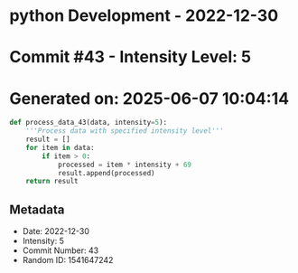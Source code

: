 ﻿# python Development - 2022-12-30
# Commit #43 - Intensity Level: 5
# Generated on: 2025-06-07 10:04:14
```python
def process_data_43(data, intensity=5):
    '''Process data with specified intensity level'''
    result = []
    for item in data:
        if item > 0:
            processed = item * intensity + 69
            result.append(processed)
    return result
```
## Metadata
- Date: 2022-12-30
- Intensity: 5
- Commit Number: 43
- Random ID: 1541647242
